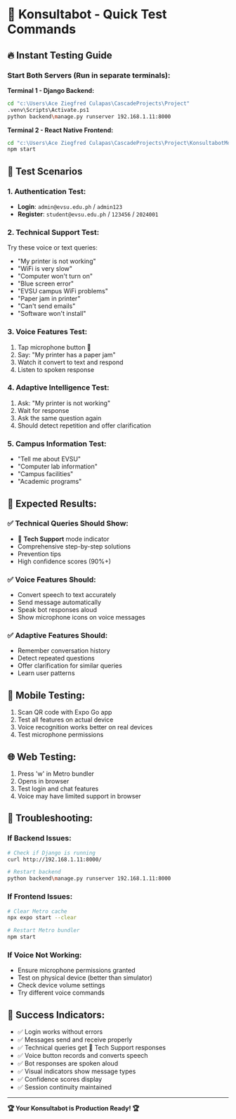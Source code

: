 # 🚀 Konsultabot - Quick Test Commands

## 🔥 **Instant Testing Guide**

### **Start Both Servers (Run in separate terminals):**

**Terminal 1 - Django Backend:**
```bash
cd "c:\Users\Ace Ziegfred Culapas\CascadeProjects\Project"
.venv\Scripts\Activate.ps1
python backend\manage.py runserver 192.168.1.11:8000
```

**Terminal 2 - React Native Frontend:**
```bash
cd "c:\Users\Ace Ziegfred Culapas\CascadeProjects\Project\KonsultabotMobileNew"
npm start
```

## 🧪 **Test Scenarios**

### **1. Authentication Test:**
- **Login**: `admin@evsu.edu.ph` / `admin123`
- **Register**: `student@evsu.edu.ph` / `123456` / `2024001`

### **2. Technical Support Test:**
Try these voice or text queries:
- "My printer is not working"
- "WiFi is very slow"
- "Computer won't turn on"
- "Blue screen error"
- "EVSU campus WiFi problems"
- "Paper jam in printer"
- "Can't send emails"
- "Software won't install"

### **3. Voice Features Test:**
1. Tap microphone button 🎤
2. Say: "My printer has a paper jam"
3. Watch it convert to text and respond
4. Listen to spoken response

### **4. Adaptive Intelligence Test:**
1. Ask: "My printer is not working"
2. Wait for response
3. Ask the same question again
4. Should detect repetition and offer clarification

### **5. Campus Information Test:**
- "Tell me about EVSU"
- "Computer lab information"
- "Campus facilities"
- "Academic programs"

## 🎯 **Expected Results:**

### ✅ **Technical Queries Should Show:**
- 🔧 **Tech Support** mode indicator
- Comprehensive step-by-step solutions
- Prevention tips
- High confidence scores (90%+)

### ✅ **Voice Features Should:**
- Convert speech to text accurately
- Send message automatically
- Speak bot responses aloud
- Show microphone icons on voice messages

### ✅ **Adaptive Features Should:**
- Remember conversation history
- Detect repeated questions
- Offer clarification for similar queries
- Learn user patterns

## 📱 **Mobile Testing:**
1. Scan QR code with Expo Go app
2. Test all features on actual device
3. Voice recognition works better on real devices
4. Test microphone permissions

## 🌐 **Web Testing:**
1. Press 'w' in Metro bundler
2. Opens in browser
3. Test login and chat features
4. Voice may have limited support in browser

## 🔧 **Troubleshooting:**

### **If Backend Issues:**
```bash
# Check if Django is running
curl http://192.168.1.11:8000/

# Restart backend
python backend\manage.py runserver 192.168.1.11:8000
```

### **If Frontend Issues:**
```bash
# Clear Metro cache
npx expo start --clear

# Restart Metro bundler
npm start
```

### **If Voice Not Working:**
- Ensure microphone permissions granted
- Test on physical device (better than simulator)
- Check device volume settings
- Try different voice commands

## 🎉 **Success Indicators:**
- ✅ Login works without errors
- ✅ Messages send and receive properly
- ✅ Technical queries get 🔧 Tech Support responses
- ✅ Voice button records and converts speech
- ✅ Bot responses are spoken aloud
- ✅ Visual indicators show message types
- ✅ Confidence scores display
- ✅ Session continuity maintained

---
**🏆 Your Konsultabot is Production Ready! 🏆**
